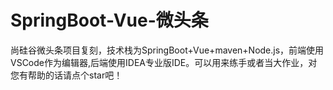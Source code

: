 # SpringBoot-Vue-微头条
尚硅谷微头条项目复刻，技术栈为SpringBoot+Vue+maven+Node.js，前端使用VSCode作为编辑器,后端使用IDEA专业版IDE。可以用来练手或者当大作业，对您有帮助的话请点个star吧！
